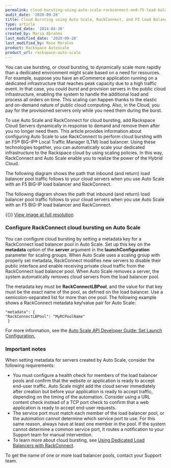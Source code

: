 ```yaml
---
permalink: cloud-bursting-using-auto-scale-rackconnect-and-f5-load-balancers
audit_date: '2020-09-28'
title: Cloud Bursting using Auto Scale, RackConnect, and F5 Load Balancers
type: article
created_date: '2014-04-30'
created_by: Maria Abrahms
last_modified_date: '2020-09-28'
last_modified_by: Rose Morales
product: Rackspace Autoscale
product_url: rackspace-auto-scale
---
```


You can use bursting, or cloud bursting, to dynamically scale more
rapidly than a dedicated environment might scale based on a need for
resources. For example, suppose you have an eCommerce application running on a
dedicated infrastructure that reaches peak capacity due to a high traffic
event. In that case, you could *burst* and provision servers in the
public cloud infrastructure, enabling the system to handle the additional load
and process all orders on time. This scaling can happen thanks to the elastic and
on-demand nature of public cloud computing. Also, in the Cloud, you pay
for the provisioned servers only while you need them during the burst.

To use Auto Scale and RackConnect for cloud bursting, add Rackspace
Cloud Servers dynamically in response to demand and remove them after you
no longer need them. This article provides information about configuring Auto Scale
to use RackConnect to perform cloud bursting with an F5® BIG-IP® Local Traffic
Manager (LTM) load balancer. Using these technologies together, you can
automatically scale your dedicated infrastructure to the Rackspace cloud by
using scaling policies. In this way, RackConnect and Auto Scale enable you to
realize the power of the Hybrid Cloud.

The following diagram shows the path that inbound (and return) load balancer
pool traffic follows to your cloud servers when you use Auto Scale with an F5
BIG-IP load balancer and RackConnect.

The following diagram shows the path that inbound (and return) load balancer
pool traffic follows to your cloud servers when you use Auto Scale with an F5
BIG-IP load balancer and RackConnect.

{{<image src="F5_AS-5-13-14B1D.jpg" alt="" title="">}}
[View image at full
resolution](https://8026b2e3760e2433679c-fffceaebb8c6ee053c935e8915a3fbe7.ssl.cf2.rackcdn.com/field/image/F5_AS-5-13-14%5B1%5D.jpg)

### Configure RackConnect cloud bursting on Auto Scale

You can configure cloud bursting by setting a metadata key for a RackConnect load balancer
pool in Auto Scale. Set up this key on the **metadata** option of the **server**
argument in the **launchConfiguration** parameter for scaling groups. When Auto Scale
uses a scaling group with properly set metadata, RackConnect
modifies new servers to disable their public interface and enable receiving
private cloud traffic from the RackConnect load balancer pool. When Auto Scale removes
a server, the system automatically removes cloud servers from the load balancer pool.

The metadata key must be **RackConnectLBPool**, and the value for that
key must be the exact name of the pool, as defined on the
load balancer. Use a semicolon-separated list for more than one pool. The following
example shows a RackConnect metadata key/value pair for Auto Scale:

    "metadata": {
    "RackConnectLBPool": "MyRCPoolName"
     }

For more information, see the [Auto Scale API Developer Guide: Set Launch
Configuration.](https://docs.rackspace.com/docs/autoscale/v1/developer-guide/#document-api-operations/configurations)

### Important notes

When setting metadata for servers created by Auto Scale, consider the following
requirements:

- You must configure a health check for members of the load balancer pools
  and confirm that the website or application is ready to accept end-user traffic.
  Auto Scale might add the cloud server immediately after creation but before
  your application is ready to accept traffic, depending on the timing of the automation.
  Consider using a URL content check instead of a TCP port check to confirm that a
  web application is ready to accept end-user requests.
- The service port must match each member of the load balancer pool, or the
  automation cannot determine which service port to use. For this same reason,
  always have at least one member in the pool. If the system cannot determine a common
  service port, it routes a notification to your Support team for manual intervention.
- To learn more about cloud bursting, see [Using Dedicated Load Balancers with
  RackConnect](/support/how-to/using-dedicated-load-balancers-with-rackconnect-v20).

To get the name of one or more load balancer pools, contact your Support team.
